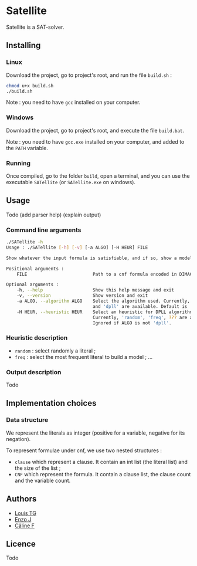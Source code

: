 # Satellite
Satellite is a SAT-solver.

## Installing
### Linux
Download the project, go to project's root, and run the file `build.sh` :
```bash
chmod u+x build.sh
./build.sh
```

Note : you need to have `gcc` installed on your computer.

### Windows
Download the project, go to project's root, and execute the file `build.bat`.

Note : you need to have `gcc.exe` installed on your computer, and added to the `PATH` variable.

### Running
Once compiled, go to the folder `build`, open a terminal, and you can use the executable `SATellite` (or `SATellite.exe` on windows).

## Usage
Todo (add parser help)
(explain output)

### Command line arguments
```bash
./SATellite -h
Usage : ./SATellite [-h] [-v] [-a ALGO] [-H HEUR] FILE

Show whatever the input formula is satisfiable, and if so, show a model of it.

Positional arguments :
    FILE                         Path to a cnf formula encoded in DIMACS format

Optional arguments :
    -h, --help                   Show this help message and exit
    -v, --version                Show version and exit
    -a ALGO, --algorithm ALGO    Select the algorithm used. Currently, 'quine'
                                 and 'dpll' are available. Default is 'quine'.
    -H HEUR, --heuristic HEUR    Select an heuristic for DPLL algorithm.
                                 Currently, 'random', 'freq', ??? are available.
                                 Ignored if ALGO is not 'dpll'.
```

### Heuristic description
- `random` : select randomly a literal ;
- `freq` : select the most frequent literal to build a model ;
...

### Output description
Todo

## Implementation choices
### Data structure

We represent the literals as integer (positive for a variable, negative for its negation).

To represent formulae under cnf, we use two nested structures :
- `clause` which represent a clause. It contain an int list (the literal list) and the size of the list ;
- `CNF` which represent the formula. It contain a clause list, the clause count and the variable count.


## Authors
- [Louis TG](https://github.com/lasercata)
- [Enzo J](https://github.com/Prog-up)
- [Câline F](https://github.com/Naory03)

## Licence
Todo